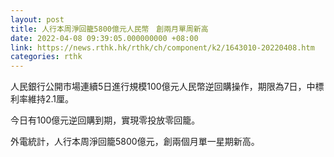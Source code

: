 ```yaml
---
layout: post
title: 人行本周淨回籠5800億元人民幣　創兩月單周新高
date: 2022-04-08 09:39:05.000000000 +08:00
link: https://news.rthk.hk/rthk/ch/component/k2/1643010-20220408.htm
categories: rthk
---
```


人民銀行公開市場連續5日進行規模100億元人民幣逆回購操作，期限為7日，中標利率維持2.1厘。

今日有100億元逆回購到期，實現零投放零回籠。

外電統計，人行本周淨回籠5800億元，創兩個月單一星期新高。
